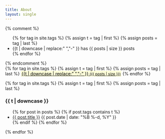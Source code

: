 ```yaml
---
title: About
layout: single
---
```

<style type='text/css'>
.tagcloud a {
  background: rgba(255, 255, 0, 0.15);
  color: black;
  text-shadow: none;
  padding: 1px 2px;
}
.tagcloud span {
  font-size: 12px;
}
</style>

{% comment %}
<ul class="tags">
{% for tag in site.tags %}
  {% assign t = tag | first %}
  {% assign posts = tag | last %}
  <li>{{t | downcase | replace:" ","-" }} has {{ posts | size }} posts</li>
{% endfor %}
</ul>
{% endcomment %}

<div class='tagcloud'>
{% for tag in site.tags %}
  {% assign t = tag | first %}
  {% assign posts = tag | last %}
  <a href='#{{t | downcase | replace:" ","-" }}'>{{t | downcase | replace:" ","-" }} <span>({{ posts | size }})</span></a>
{% endfor %}
</div>

{% for tag in site.tags %}
  {% assign t = tag | first %}
  {% assign posts = tag | last %}

<a name='{{ t | downcase | replace:" ","-"  }}'></a>
<h3>{{ t | downcase }}</h3>
<ul>
{% for post in posts %}
  {% if post.tags contains t %}
  <li>
    <a href="{{ post.url }}">{{ post.title }}</a>
    <span class="date">{{ post.date | date: "%B %-d, %Y"  }}</span>
  </li>
  {% endif %}
{% endfor %}
</ul>
{% endfor %}
